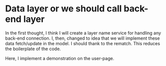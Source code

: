 # Data layer or we should call back-end layer

In the first thought, I think I will create a layer name service for handling any back-end connection.
I, then, changed to idea that we will implement these data fetch/update in the model. I should thank to
the rematch. This reduces the boilerplate of the code.

Here, I implement a demonstration on the user-page.